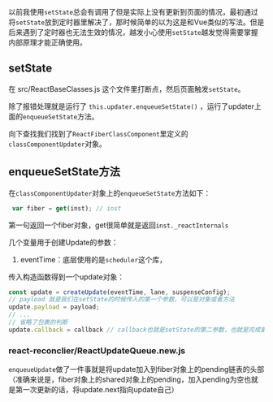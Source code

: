 以前我使用`setState`总会有调用了但是实际上没有更新到页面的情况，最初通过将`setState`放到定时器里解决了，那时候简单的以为这是和Vue类似的写法。但是后来遇到了定时器也无法生效的情况，越发小心使用`setState`越发觉得需要掌握内部原理才能正确使用。

## setState

在 src/ReactBaseClasses.js 这个文件里打断点，然后页面触发`setState`。

除了报错处理就是运行了 `this.updater.enqueueSetState()` ，运行了updater上面的`enqueueSetState`方法。

向下查找我们找到了`ReactFiberClassComponent`里定义的`classComponentUpdater`对象。

## enqueueSetState方法

在`classComponentUpdater`对象上的`enqueueSetState`方法如下：

```js
 var fiber = get(inst); // inst
```

第一句返回一个fiber对象，get很简单就是返回`inst._reactInternals`

几个变量用于创建Update的参数：

1. eventTime：底层使用的是`scheduler`这个库，

传入构造函数得到一个update对象：

```js
const update = createUpdate(eventTime, lane, suspenseConfig);
// payload 就是我们在setState的时候传入的第一个参数，可以是对象或者方法
update.payload = payload;
// ...
// 省略了包裹的判断
update.callback = callback // callback也就是setState的第二参数，也就是完成更新后的调用方法。
```



### react-reconclier/ReactUpdateQueue.new.js

`enqueueUpdate`做了一件事就是将update加入到fiber对象上的pending链表的头部（准确来说是，fiber对象上的shared对象上的pending，加入pending为空也就是第一次更新的话，将update.next指向update自己）

